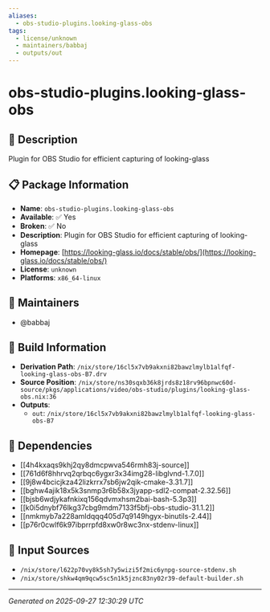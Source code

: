 ```yaml
---
aliases:
  - obs-studio-plugins.looking-glass-obs
tags:
  - license/unknown
  - maintainers/babbaj
  - outputs/out
---
```


# obs-studio-plugins.looking-glass-obs

## 📝 Description

Plugin for OBS Studio for efficient capturing of looking-glass

## 📋 Package Information

- **Name**: `obs-studio-plugins.looking-glass-obs`
- **Available**: ✅ Yes
- **Broken**: ✅ No
- **Description**: Plugin for OBS Studio for efficient capturing of looking-glass
- **Homepage**: [https://looking-glass.io/docs/stable/obs/](https://looking-glass.io/docs/stable/obs/)
- **License**: `unknown`
- **Platforms**: `x86_64-linux`
## 👥 Maintainers

- @babbaj


## 🔧 Build Information

- **Derivation Path**: `/nix/store/16cl5x7vb9akxni82bawzlmylb1alfqf-looking-glass-obs-B7.drv`
- **Source Position**: `/nix/store/ns30sqxb36k8jrds8z18rv96bpnwc60d-source/pkgs/applications/video/obs-studio/plugins/looking-glass-obs.nix:36`
- **Outputs**:
  - `out`:  `/nix/store/16cl5x7vb9akxni82bawzlmylb1alfqf-looking-glass-obs-B7`

## 🔗 Dependencies

- [[4h4kxaqs9khj2qy8dmcpwva546rmh83j-source]]
- [[761d6f8hhrvq2qrbqc6ygxr3x34img28-libglvnd-1.7.0]]
- [[9j8w4bcicjkza42lizkrrx7sb6jw2qik-cmake-3.31.7]]
- [[bghw4ajik18x5k3snmp3r6b58x3jyapp-sdl2-compat-2.32.56]]
- [[bjsb6wdjykafnkixq156qdvmxhsm2bai-bash-5.3p3]]
- [[k0i5dnybf76lkg37cbg9mdm7133f5bfj-obs-studio-31.1.2]]
- [[nmkmyb7a228amldqqq405d7q9149hgyx-binutils-2.44]]
- [[p76r0cwlf6k97ibprrpfd8xw0r8wc3nx-stdenv-linux]]

## 📁 Input Sources

- `/nix/store/l622p70vy8k5sh7y5wizi5f2mic6ynpg-source-stdenv.sh`
- `/nix/store/shkw4qm9qcw5sc5n1k5jznc83ny02r39-default-builder.sh`

---
*Generated on 2025-09-27 12:30:29 UTC*
